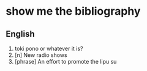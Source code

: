 # show me the bibliography
## English

1. toki pono or whatever it is?
2. [n] New radio shows
3. [phrase] An effort to promote the lipu su